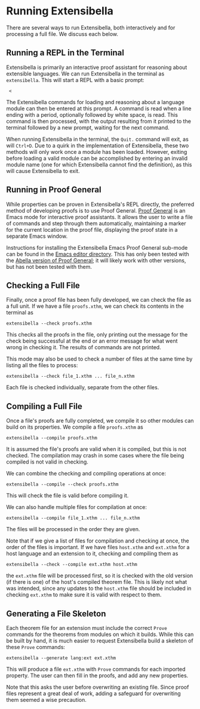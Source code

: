 # Running Extensibella
There are several ways to run Extensibella, both interactively and for
processing a full file.  We discuss each below.


## Running a REPL in the Terminal
Extensibella is primarily an interactive proof assistant for reasoning
about extensible languages.  We can run Extensibella in the terminal
as `extensibella`.  This will start a REPL with a basic prompt:
```
 < 
```
The Extensibella commands for loading and reasoning about a language
module can then be entered at this prompt.  A command is read when a
line ending with a period, optionally followed by white space, is
read.  This command is then processed, with the output resulting from
it printed to the terminal followed by a new prompt, waiting for the
next command.

When running Extensibella in the terminal, the `Quit.` command will
exit, as will `Ctrl+D`.  Due to a quirk in the implementation of
Extensibella, these two methods will only work once a module has been
loaded.  However, exiting before loading a valid module can be
accomplished by entering an invalid module name (one for which
Extensibella cannot find the definition), as this will cause
Extensibella to exit.


## Running in Proof General
While properties can be proven in Extensibella's REPL directly, the
preferred method of developing proofs is to use Proof General.  [Proof
General](https://proofgeneral.github.io/) is an Emacs mode for
interactive proof assistants.  It allows the user to write a file of
commands and step through them automatically, maintaining a marker for
the current location in the proof file, displaying the proof state in
a separate Emacs window.

Instructions for installing the Extensibella Emacs Proof General
sub-mode can be found in the [Emacs editor
directory](../editor/emacs/README.md).  This has only been tested with
the [Abella version of Proof
General](https://github.com/abella-prover/PG); it will likely work
with other versions, but has not been tested with them.


## Checking a Full File
Finally, once a proof file has been fully developed, we can check the
file as a full unit.  If we have a file `proofs.xthm`, we can check
its contents in the terminal as
```
extensibella --check proofs.xthm
```
This checks all the proofs in the file, only printing out the message
for the check being successful at the end or an error message for what
went wrong in checking it.  The results of commands are not printed.

This mode may also be used to check a number of files at the same time
by listing all the files to process:
```
extensibella --check file_1.xthm ... file_n.xthm
```
Each file is checked individually, separate from the other files.


## Compiling a Full File
Once a file's proofs are fully completed, we compile it so other
modules can build on its properties.  We compile a file `proofs.xthm`
as
```
extensibella --compile proofs.xthm
```
It is assumed the file's proofs are valid when it is compiled, but
this is not checked.  The compilation may crash in some cases where
the file being compiled is not valid in checking.

We can combine the checking and compiling operations at once:
```
extensibella --compile --check proofs.xthm
```
This will check the file is valid before compiling it.

We can also handle multiple files for compilation at once:
```
extensibella --compile file_1.xthm ... file_n.xthm
```
The files will be processed in the order they are given.

Note that if we give a list of files for compilation and checking at
once, the order of the files is important.  If we have files
`host.xthm` and `ext.xthm` for a host language and an extension to it,
checking and compiling them as
```
extensibella --check --compile ext.xthm host.xthm
```
the `ext.xthm` file will be processed first, so it is checked with the
old version (if there is one) of the host's compiled theorem file.
This is likely not what was intended, since any updates to the
`host.xthm` file should be included in checking `ext.xthm` to make
sure it is valid with respect to them.


## Generating a File Skeleton
Each theorem file for an extension must include the correct `Prove`
commands for the theorems from modules on which it builds.  While this
can be built by hand, it is much easier to request Extensibella build
a skeleton of these `Prove` commands:
```
extensibella --generate lang:ext ext.xthm
```
This will produce a file `ext.xthm` with `Prove` commands for each
imported property.  The user can then fill in the proofs, and add any
new properties.

Note that this asks the user before overwriting an existing file.
Since proof files represent a great deal of work, adding a safeguard
for overwriting them seemed a wise precaution.
